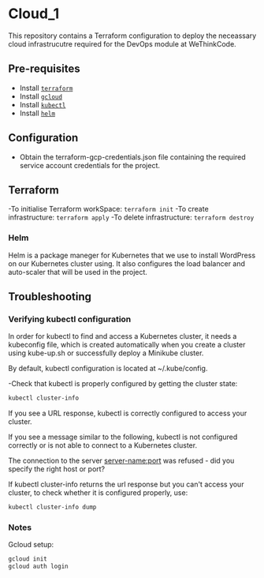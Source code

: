 # Cloud_1
This repository contains a Terraform configuration to deploy the neceassary cloud infrastrucutre required for the DevOps module at WeThinkCode.

## Pre-requisites
- Install [`terraform`](https://learn.hashicorp.com/tutorials/terraform/install-cli)
- Install [`gcloud`](https://cloud.google.com/sdk/docs/install)
- Install [`kubectl`](https://kubernetes.io/docs/tasks/tools/install-kubectl/)
- Install [`helm`](https://helm.sh/)

## Configuration
- Obtain the terraform-gcp-credentials.json file containing the required service account credentials for the project.

## Terraform
-To initialise Terraform workSpace: `terraform init`
-To create infrastructure: `terraform apply`
-To delete infrastructure: `terraform destroy`

### Helm
Helm is a package maneger for Kubernetes that we use to install WordPress on our Kubernetes cluster using. It also configures the load balancer and auto-scaler that will be used in the project.

## Troubleshooting

### Verifying kubectl configuration

In order for kubectl to find and access a Kubernetes cluster, it needs a kubeconfig file, which is created automatically when you create a cluster using kube-up.sh or successfully deploy a Minikube cluster.

By default, kubectl configuration is located at ~/.kube/config.

-Check that kubectl is properly configured by getting the cluster state:
```bash
kubectl cluster-info
```

If you see a URL response, kubectl is correctly configured to access your cluster.

If you see a message similar to the following, kubectl is not configured correctly or is not able to connect to a Kubernetes cluster.

The connection to the server <server-name:port> was refused - did you specify the right host or port?

If kubectl cluster-info returns the url response but you can't access your cluster, to check whether it is configured properly, use:
```bash
kubectl cluster-info dump
```

### Notes

Gcloud setup:
```bash
gcloud init
gcloud auth login
```


